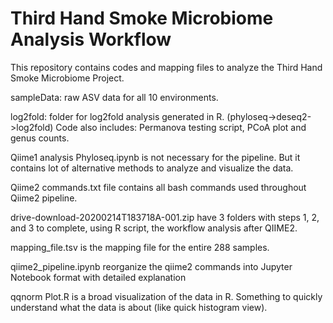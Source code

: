 # Third Hand Smoke Microbiome Analysis Workflow

This repository contains codes and mapping files to analyze the Third Hand Smoke Microbiome Project.

sampleData: raw ASV data for all 10 environments.

log2fold: folder for log2fold analysis generated in R. (phyloseq->deseq2->log2fold) Code also includes: Permanova testing script, PCoA plot and genus counts. 

Qiime1 analysis Phyloseq.ipynb is not necessary for the pipeline. But it contains lot of alternative methods to analyze and visualize the data. 

Qiime2 commands.txt file contains all bash commands used throughout Qiime2 pipeline.

drive-download-20200214T183718A-001.zip have 3 folders with steps 1, 2, and 3 to complete, using R script, the workflow analysis after QIIME2.

mapping_file.tsv is the mapping file for the entire 288 samples.

qiime2_pipeline.ipynb reorganize the qiime2 commands into Jupyter Notebook format with detailed explanation 

qqnorm Plot.R is a broad visualization of the data in R. Something to quickly understand what the data is about (like quick histogram view).
